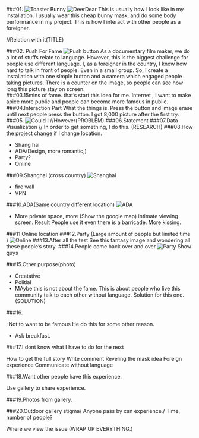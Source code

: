 ###01.
![Toaster Bunny](http://feng-yuting.com/wp-content/uploads/2013/04/IMG_1145-.jpg "Toaster Bunny")
![DeerDear](http://feng-yuting.com/wp-content/uploads/2013/12/IMG_6733-2.jpg "DeerDear")
This is usually how I look like in my installation. I usually wear this cheap bunny mask, and do some body performance in my project. This is how I interact with other people as a foreigner.


//Relation with it(TITLE)

###02. Push For Fame
![Push button](http://feng-yuting.com/wp-content/uploads/2014/02/vlcsnap-2014-02-03-11h50m53s126.png "Push button")
As a documentary film maker, we do a lot of stuffs relate to language. However, this is the biggest challenge for people use different language. I, as a foreigner in the country, I know how hard to talk in front of people. Even in a small group. So, I create a installation with one simple button and a camera which engaged people taking pictures. There is a counter on the image, so people can see how long this picture stay on screen.  
###03.15mins of fame.
that’s start this idea for me. Internet , I want to make apice more public and people can become more famous in public.
###04.Interaction Part
What the things is.
Press the button and image erase until next people press the button. I got 8,000 picture after the first try.
###05. ![Could I](http://feng-yuting.com/wp-content/uploads/2014/02/vlcsnap-2014-02-03-11h53m38s51.png "Could I")
//However(PROBLEM)
###06.Statement
###07.Data Visualization 
//  In order to get something, I do this. (RESEARCH)
###08.How the project change if I change location.
- Shang hai
- ADA(Design, more romantic,)
- Party?
- Online

###09.Shanghai (cross country)
![Shanghai](https://pbs.twimg.com/media/BjT_kdVIYAAbXoP.jpg:large "Shanghai")

- fire wall
- VPN

###10.ADA(Same country different location)
![ADA](https://pbs.twimg.com/media/BjNC35qIEAA0dPS.jpg:large "ADA")
- More private space, more (Show the google map)
intimate viewing screen.
Result 
People use it even there is a barricade.
More kissing.

###11.Online location
###12.Party (Large amount of people but limited time )
![Online](https://pbs.twimg.com/media/BkFUv-SIQAAyYIG.jpg:large "Online")
###13.After all the test
See this fantasy image and wondering all these people’s story.
###14.People come back over and over 
![Party](http://i.imgur.com/ApVRas5.jpg "Party")
Show guys

###15.Other purpose(photo)
- Creatative
- Politial
- MAybe this is not about the fame. This is about people who live this community talk to each other without language.
Solution for this one.(SOLUTION)

###16.

-Not to want to be famous 
He do this for some other reason.
- Ask breakfast.

###17.I dont know what I have to do for the next

How to get the full story
Write comment
Reveling the mask idea
Foreign experience 
Communicate without language

###18.Want other people have this experience.

Use gallery to share experience. 

###19.Photos from gallery.

###20.Outdoor gallery
stigma/ Anyone pass by can experience./ Time, number of people? 










Where we view the issue (WRAP UP EVERYTHING.)
